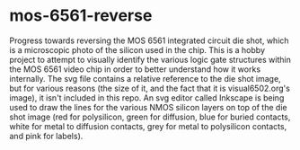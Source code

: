 # mos-6561-reverse
Progress towards reversing the MOS 6561 integrated circuit die shot, which is a microscopic photo of the silicon used in the chip. This is a hobby project to attempt to visually identify the various logic gate structures within the MOS 6561 video chip in order to better understand how it works internally. The svg file contains a relative reference to the die shot image, but for various reasons (the size of it, and the fact that it is visual6502.org's image), it isn't included in this repo. An svg editor called Inkscape is being used to draw the lines for the various NMOS silicon layers on top of the die shot image (red for polysilicon, green for diffusion, blue for buried contacts, white for metal to diffusion contacts, grey for metal to polysilicon contacts, and pink for labels).
